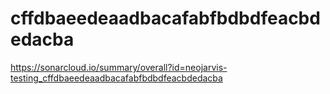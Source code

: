 # cffdbaeedeaadbacafabfbdbdfeacbdedacba
https://sonarcloud.io/summary/overall?id=neojarvis-testing_cffdbaeedeaadbacafabfbdbdfeacbdedacba
